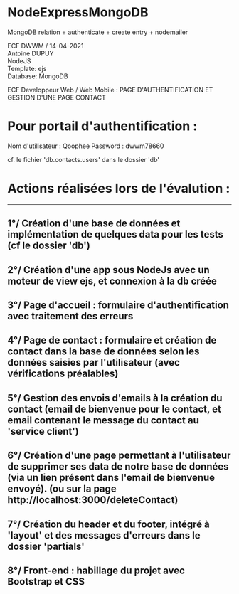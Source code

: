 # NodeExpressMongoDB
MongoDB relation + authenticate + create entry + nodemailer

ECF DWWM / 14-04-2021  
Antoine DUPUY          
NodeJS                 
Template: ejs         
Database: MongoDB

ECF Developpeur Web / Web Mobile : PAGE D'AUTHENTIFICATION ET GESTION D'UNE PAGE CONTACT

Pour portail d'authentification :
=================================

Nom d'utilisateur : Qoophee
Password : dwwm78660

cf. le fichier 'db.contacts.users' dans le dossier 'db'

Actions réalisées lors de l'évalution :
======================================

----------------------------------------------------------------------------------------------------------------------------
1°/ Création d'une base de données et implémentation de quelques data pour les tests (cf le dossier 'db')
----------------------------------------------------------------------------------------------------------------------------
2°/ Création d'une app sous NodeJs avec un moteur de view ejs, et connexion à la db créée
----------------------------------------------------------------------------------------------------------------------------
3°/ Page d'accueil : formulaire d'authentification avec traitement des erreurs
----------------------------------------------------------------------------------------------------------------------------
4°/ Page de contact : formulaire et création de contact dans la base de données selon les données saisies par l'utilisateur (avec vérifications préalables)
----------------------------------------------------------------------------------------------------------------------------
5°/ Gestion des envois d'emails à la création du contact (email de bienvenue pour le contact, et email contenant le message du contact au 'service client')
----------------------------------------------------------------------------------------------------------------------------
6°/ Création d'une page permettant à l'utilisateur de supprimer ses data de notre base de données (via un lien présent dans l'email de bienvenue envoyé).
    (ou sur la page http://localhost:3000/deleteContact)
----------------------------------------------------------------------------------------------------------------------------
7°/ Création du header et du footer, intégré à 'layout' et des messages d'erreurs dans le dossier 'partials'
----------------------------------------------------------------------------------------------------------------------------
8°/ Front-end : habillage du projet avec Bootstrap et CSS 
----------------------------------------------------------------------------------------------------------------------------
